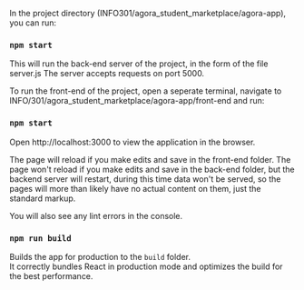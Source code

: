 In the project directory (INFO301/agora_student_marketplace/agora-app), you can run:

### `npm start`

This will run the back-end server of the project, in the form of the file server.js
The server accepts requests on port 5000.

To run the front-end of the project, open a seperate terminal, navigate
to INFO/301/agora_student_marketplace/agora-app/front-end and run:
### `npm start`

Open http://localhost:3000 to view the application in the browser.


The page will reload if you make edits and save in the front-end folder.
The page won't reload if you make edits and save in the back-end folder, but the
backend server will restart, during this time data won't be served, so the pages
will more than likely have no actual content on them, just the standard markup.

You will also see any lint errors in the console.

### `npm run build`

Builds the app for production to the `build` folder.<br />
It correctly bundles React in production mode and optimizes the build for the best performance.


